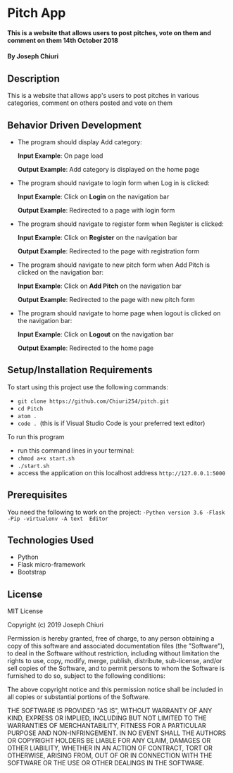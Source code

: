 # Pitch App
#### This is a website that allows users to post pitches, vote on them and comment on them 14th October 2018
#### By **Joseph Chiuri**
## Description
This is a website that allows app's users to post pitches in various categories, comment on others posted and vote on them
## Behavior Driven Development
* The program should display Add category:

     **Input Example**: On page load

     **Output Example**: Add category is displayed on the home page

* The program should navigate to login form when Log in is clicked:

     **Input Example**: Click on **Login** on the navigation bar

     **Output Example**: Redirected to a page with login form

* The program should navigate to register form when Register is clicked:

     **Input Example**: Click on **Register** on the navigation bar

     **Output Example**: Redirected to the page with registration form

* The program should navigate to new pitch form when Add Pitch is clicked on the navigation bar:

    **Input Example**: Click on **Add Pitch** on the navigation bar

    **Output Example**: Redirected to the page with new pitch form

* The program should navigate to home page when logout is clicked on the navigation bar:

     **Input Example**: Click on **Logout** on the navigation bar

     **Output Example**: Redirected to the home page

## Setup/Installation Requirements
To start using this project use the following commands:

* `git clone https://github.com/Chiuri254/pitch.git `
* `cd Pitch`
* `atom .`
* `code . `(this is if Visual Studio Code is your preferred text editor)

To run this program
* run this command lines in your terminal:
* `chmod a+x start.sh`
* `./start.sh`
* access the application on this localhost address `http://127.0.0.1:5000`

## Prerequisites
You need the following to work on the project:
`-Python version 3.6
-Flask
-Pip
-virtualenv
-A text  Editor`

## Technologies Used
* Python
* Flask micro-framework
* Bootstrap

## License
MIT License

Copyright (c) 2019 Joseph Chiuri

Permission is hereby granted, free of charge, to any person obtaining a copy of this software and associated documentation files (the "Software"), to deal in the Software without restriction, including without limitation the rights to use, copy, modify, merge, publish, distribute, sub-license, and/or sell copies of the Software, and to permit persons to whom the Software is furnished to do so, subject to the following conditions:

The above copyright notice and this permission notice shall be included in all copies or substantial portions of the Software.

THE SOFTWARE IS PROVIDED "AS IS", WITHOUT WARRANTY OF ANY KIND, EXPRESS OR IMPLIED, INCLUDING BUT NOT LIMITED TO THE WARRANTIES OF MERCHANTABILITY, FITNESS FOR A PARTICULAR PURPOSE AND NON-INFRINGEMENT. IN NO EVENT SHALL THE AUTHORS OR COPYRIGHT HOLDERS BE LIABLE FOR ANY CLAIM, DAMAGES OR OTHER LIABILITY, WHETHER IN AN ACTION OF CONTRACT, TORT OR OTHERWISE, ARISING FROM, OUT OF OR IN CONNECTION WITH THE SOFTWARE OR THE USE OR OTHER DEALINGS IN THE SOFTWARE.
